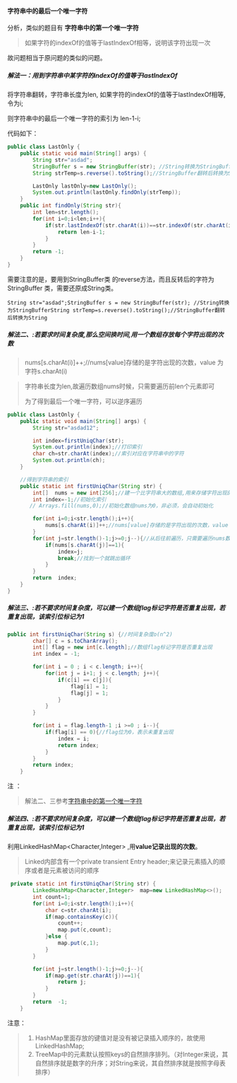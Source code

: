 #### 字符串中的最后一个唯一字符

分析，类似的题目有   **字符串中的第一个唯一字符**

> 如果字符的indexOf的值等于lastIndexOf相等，说明该字符出现一次

故问题相当于原问题的类似的问题。

##### 解法一：用到字符串中某字符的indexOf的值等于lastIndexOf

将字符串翻转，字符串长度为len, 如果字符的indexOf的值等于lastIndexOf相等,令为i;  

则字符串中的最后一个唯一字符的索引为  len-1-i;

代码如下：

```java
public class LastOnly {
    public static void main(String[] args) {
        String str="asdad";
        StringBuffer s = new StringBuffer(str); //String转换为StringBuffer
        String strTemp=s.reverse().toString();//StringBuffer翻转后转换为String

        LastOnly lastOnly=new LastOnly();
        System.out.println(lastOnly.findOnly(strTemp));
    }
    public int findOnly(String str){
        int len=str.length();
        for(int i=0;i<len;i++){
            if(str.lastIndexOf(str.charAt(i))==str.indexOf(str.charAt(i))){
                return len-i-1;
            }
        }
        return -1;
    }
}
```

需要注意的是，要用到StringBuffer类 的reverse方法，而且反转后的字符为StringBuffer 类，需要还原成String类。

```
String str="asdad";StringBuffer s = new StringBuffer(str); //String转换为StringBufferString strTemp=s.reverse().toString();//StringBuffer翻转后转换为String
```

##### 解法二、:若要求时间复杂度,那么**空间换时间**,用一个**数组存放每个字符出现的次数**

>  nums[s.charAt(i)]++;//nums[value]存储的是字符出现的次数，value 为字符s.charAt(i)

> 字符串长度为len,故遍历数组nums时候，只需要遍历前len个元素即可
>
> 为了得到最后一个唯一字符，可以逆序遍历

```java
public class LastOnly {
    public static void main(String[] args) {
        String str="asdad12";

        int index=firstUniqChar(str);
        System.out.println(index);//打印索引
        char ch=str.charAt(index);//索引对应在字符串中的字符
        System.out.println(ch);
    }

    //得到字符串的索引
    public static int firstUniqChar(String str) {
        int[]  nums = new int[256];//建一个比字符串大的数组,用来存储字符出现的次数
        int index=-1;//初始化索引
       // Arrays.fill(nums,0);//初始化数组nums为0，非必须，会自动初始化

        for(int i=0;i<str.length();i++){
            nums[s.charAt(i)]++;//nums[value]存储的是字符出现的次数，value 为字符s.charAt(i)
        }
        for(int j=str.length()-1;j>=0;j--){//从后往前遍历，只需要遍历nums数组的
            if(nums[s.charAt(j)]==1){
                index=j;
                break;//找到一个就跳出循环
            }
        }
        return  index;
    }
}
```

##### 解法三、:若不要求时间复杂度，可以建一个数组flag标记字符是否重复出现，若重复出现，该索引位标记为1

```java
public int firstUniqChar(String s) {//时间复杂度o(n^2)
    	char[] c = s.toCharArray();
    	int[] flag = new int[c.length];//数组flag标记字符是否重复出现
    	int index = -1;

        for(int i = 0 ; i < c.length; i++){
        	for(int j = i+1; j < c.length; j++){
        		if(c[i] == c[j]){
        			flag[i] = 1;
        			flag[j] = 1;
        		}
        	}
        }

        for(int i = flag.length-1 ;i >=0 ; i--){
    		if(flag[i] == 0){//flag位为0，表示未重复出现
    			index = i;
    			return index;
    		}   			
    	}        	
        return index;
    }
```

注  ：

> 解法二、三参考[字符串中的第一个唯一字符](https://blog.csdn.net/whitesun123/article/details/79918491)

##### 解法四、:若不要求时间复杂度，可以建一个数组flag标记字符是否重复出现，若重复出现，该索引位标记为1

利用LinkedHashMap<Character,Integer> ,用**value记录出现的次数**。

> Linked内部含有一个private transient Entry header;来记录元素插入的顺序或者是元素被访问的顺序

```java
 private static int firstUniqChar(String str) {
        LinkedHashMap<Character,Integer>  map=new LinkedHashMap<>();
        int count=1;
        for(int i=0;i<str.length();i++){
            char c=str.charAt(i);
            if(map.containsKey(c)){
                count++;
                map.put(c,count);
            }else {
                map.put(c,1);
            }
        }

        for(int j=str.length()-1;j>=0;j--){
            if(map.get(str.charAt(j))==1){
                return j;
            }
        }
        return  -1;
    }
```

注意：

> 1. HashMap里面存放的键值对是没有被记录插入顺序的，故使用LinkedHashMap;
> 2. TreeMap中的元素默认按照keys的自然排序排列。（对Integer来说，其自然排序就是数字的升序；对String来说，其自然排序就是按照字母表排序）






